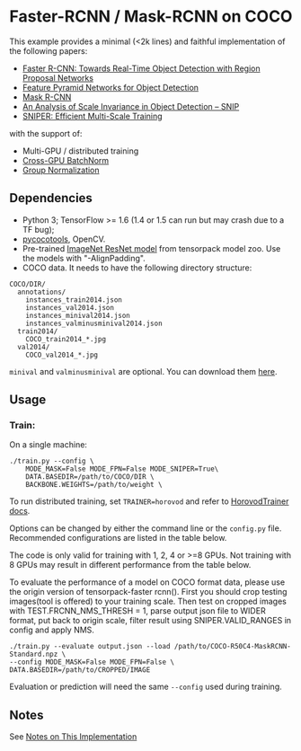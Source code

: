 # Faster-RCNN / Mask-RCNN on COCO
This example provides a minimal (<2k lines) and faithful implementation of the following papers:

+ [Faster R-CNN: Towards Real-Time Object Detection with Region Proposal Networks](https://arxiv.org/abs/1506.01497)
+ [Feature Pyramid Networks for Object Detection](https://arxiv.org/abs/1612.03144)
+ [Mask R-CNN](https://arxiv.org/abs/1703.06870)
+ [An Analysis of Scale Invariance in Object Detection – SNIP](https://www.cs.umd.edu/%7Ebharat/crsnip.pdf)
+ [SNIPER: Efficient Multi-Scale Training](https://www.cs.umd.edu/%7Ebharat/sniper.pdf)

with the support of:
+ Multi-GPU / distributed training
+ [Cross-GPU BatchNorm](https://arxiv.org/abs/1711.07240)
+ [Group Normalization](https://arxiv.org/abs/1803.08494)

## Dependencies
+ Python 3; TensorFlow >= 1.6 (1.4 or 1.5 can run but may crash due to a TF bug);
+ [pycocotools](https://github.com/cocodataset/cocoapi/tree/master/PythonAPI/), OpenCV.
+ Pre-trained [ImageNet ResNet model](http://models.tensorpack.com/FasterRCNN/)
  from tensorpack model zoo. Use the models with "-AlignPadding".
+ COCO data. It needs to have the following directory structure:
```
COCO/DIR/
  annotations/
    instances_train2014.json
    instances_val2014.json
    instances_minival2014.json
    instances_valminusminival2014.json
  train2014/
    COCO_train2014_*.jpg
  val2014/
    COCO_val2014_*.jpg
```
`minival` and `valminusminival` are optional. You can download them
[here](https://github.com/rbgirshick/py-faster-rcnn/blob/master/data/README.md).


## Usage
### Train:

On a single machine:
```
./train.py --config \
    MODE_MASK=False MODE_FPN=False MODE_SNIPER=True\
    DATA.BASEDIR=/path/to/COCO/DIR \
    BACKBONE.WEIGHTS=/path/to/weight \
```

To run distributed training, set `TRAINER=horovod` and refer to [HorovodTrainer docs](http://tensorpack.readthedocs.io/modules/train.html#tensorpack.train.HorovodTrainer).

Options can be changed by either the command line or the `config.py` file.
Recommended configurations are listed in the table below.

The code is only valid for training with 1, 2, 4 or >=8 GPUs.
Not training with 8 GPUs may result in different performance from the table below.


To evaluate the performance of a model on COCO format data, please use the origin version of tensorpack-faster rcnn(). First you should crop testing images(tool is offered) to your training scale. Then test on cropped images with TEST.FRCNN_NMS_THRESH = 1, parse output json file to WIDER format, put back to origin scale, filter result using SNIPER.VALID_RANGES in config and apply NMS.

```
./train.py --evaluate output.json --load /path/to/COCO-R50C4-MaskRCNN-Standard.npz \
--config MODE_MASK=False MODE_FPN=False \ DATA.BASEDIR=/path/to/CROPPED/IMAGE
```
Evaluation or prediction will need the same `--config` used during training.



## Notes

See [Notes on This Implementation](NOTES.md)
